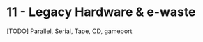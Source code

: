 # 11 - Legacy Hardware & e-waste

<script>
    document.getElementById("hardwareMenu").open = true;
</script>

[TODO] Parallel, Serial, Tape, CD, gameport
